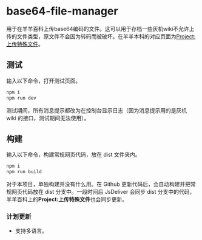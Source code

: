 # base64-file-manager

用于在羊羊百科上传base64编码的文件。这可以用于存档一些灰机wiki不允许上传的文件类型，原文件不会因为转码而被破坏。在羊羊本科的对应页面为[Project:上传特殊文件](https://xyy.huijiwiki.com/wiki/Project:上传特殊文件)。

## 测试

输入以下命令，打开测试页面。

```cmd
npm i
npm run dev
```

测试期间，所有消息提示都改为在控制台显示日志（因为消息提示用的是灰机 wiki 的接口，测试期间无法使用）。

## 构建

输入以下命令，构建常规网页代码，放在 dist 文件夹内。

```cmd
npm i
npm run build
```

对于本项目，单独构建并没有什么用。在 Github 更新代码后，会自动构建并把常规网页代码放在 dist 分支中。一段时间后 JsDeliver 会同步 dist 分支中的代码，羊羊百科上的**Project:上传特殊文件**也会同步更新。

### 计划更新

- 支持多语言。

